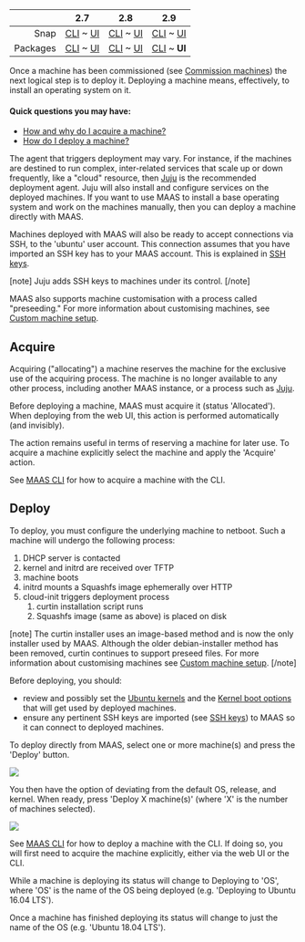 <!-- deb-2-7-cli
||2.7|2.8|2.9|
|-----:|:-----:|:-----:|:-----:|
|Snap|[CLI](/t/deploy-machines-snap-2-7-cli/2598) ~ [UI](/t/deploy-machines-snap-2-7-ui/2599)|[CLI](/t/deploy-machines-snap-2-8-cli/2600) ~ [UI](/t/deploy-machines-snap-2-8-ui/2601)|[CLI](/t/deploy-machines-snap-2-9-cli/2602) ~ [UI](/t/deploy-machines-snap-2-9-ui/2603)|
|Packages|**CLI** ~ [UI](/t/deploy-machines-deb-2-7-ui/2605)|[CLI](/t/deploy-machines-deb-2-8-cli/2606) ~ [UI](/t/deploy-machines-deb-2-8-ui/2607)|[CLI](/t/deploy-machines-deb-2-9-cli/2608) ~ [UI](/t/deploy-machines-deb-2-9-ui/2609)|
 deb-2-7-cli -->

<!-- deb-2-7-ui
||2.7|2.8|2.9|
|-----:|:-----:|:-----:|:-----:|
|Snap|[CLI](/t/deploy-machines-snap-2-7-cli/2598) ~ [UI](/t/deploy-machines-snap-2-7-ui/2599)|[CLI](/t/deploy-machines-snap-2-8-cli/2600) ~ [UI](/t/deploy-machines-snap-2-8-ui/2601)|[CLI](/t/deploy-machines-snap-2-9-cli/2602) ~ [UI](/t/deploy-machines-snap-2-9-ui/2603)|
|Packages|[CLI](/t/deploy-machines-deb-2-7-cli/2604) ~ **UI**|[CLI](/t/deploy-machines-deb-2-8-cli/2606) ~ [UI](/t/deploy-machines-deb-2-8-ui/2607)|[CLI](/t/deploy-machines-deb-2-9-cli/2608) ~ [UI](/t/deploy-machines-deb-2-9-ui/2609)|
 deb-2-7-ui -->

<!-- deb-2-8-cli
||2.7|2.8|2.9|
|-----:|:-----:|:-----:|:-----:|
|Snap|[CLI](/t/deploy-machines-snap-2-7-cli/2598) ~ [UI](/t/deploy-machines-snap-2-7-ui/2599)|[CLI](/t/deploy-machines-snap-2-8-cli/2600) ~ [UI](/t/deploy-machines-snap-2-8-ui/2601)|[CLI](/t/deploy-machines-snap-2-9-cli/2602) ~ [UI](/t/deploy-machines-snap-2-9-ui/2603)|
|Packages|[CLI](/t/deploy-machines-deb-2-7-cli/2604) ~ [UI](/t/deploy-machines-deb-2-7-ui/2605)||**CLI** ~ [UI](/t/deploy-machines-deb-2-8-ui/2607)|[CLI](/t/deploy-machines-deb-2-9-cli/2608) ~ [UI](/t/deploy-machines-deb-2-9-ui/2609)|
 deb-2-8-cli -->

<!-- deb-2-8-ui
||2.7|2.8|2.9|
|-----:|:-----:|:-----:|:-----:|
|Snap|[CLI](/t/deploy-machines-snap-2-7-cli/2598) ~ [UI](/t/deploy-machines-snap-2-7-ui/2599)|[CLI](/t/deploy-machines-snap-2-8-cli/2600) ~ [UI](/t/deploy-machines-snap-2-8-ui/2601)|[CLI](/t/deploy-machines-snap-2-9-cli/2602) ~ [UI](/t/deploy-machines-snap-2-9-ui/2603)|
|Packages|[CLI](/t/deploy-machines-deb-2-7-cli/2604) ~ [UI](/t/deploy-machines-deb-2-7-ui/2605)|[CLI](/t/deploy-machines-deb-2-8-cli/2606) ~ **UI**|[CLI](/t/deploy-machines-deb-2-9-cli/2608) ~ [UI](/t/deploy-machines-deb-2-9-ui/2609)|
 deb-2-8-ui -->

<!-- deb-2-9-cli
||2.7|2.8|2.9|
|-----:|:-----:|:-----:|:-----:|
|Snap|[CLI](/t/deploy-machines-snap-2-7-cli/2598) ~ [UI](/t/deploy-machines-snap-2-7-ui/2599)|[CLI](/t/deploy-machines-snap-2-8-cli/2600) ~ [UI](/t/deploy-machines-snap-2-8-ui/2601)|[CLI](/t/deploy-machines-snap-2-9-cli/2602) ~ [UI](/t/deploy-machines-snap-2-9-ui/2603)|
|Packages|[CLI](/t/deploy-machines-deb-2-7-cli/2604) ~ [UI](/t/deploy-machines-deb-2-7-ui/2605)|[CLI](/t/deploy-machines-deb-2-8-cli/2606) ~ [UI](/t/deploy-machines-deb-2-8-ui/2607)||**CLI** ~ [UI](/t/deploy-machines-deb-2-9-ui/2609)|
 deb-2-9-cli -->

||2.7|2.8|2.9|
|-----:|:-----:|:-----:|:-----:|
|Snap|[CLI](/t/deploy-machines-snap-2-7-cli/2598) ~ [UI](/t/deploy-machines-snap-2-7-ui/2599)|[CLI](/t/deploy-machines-snap-2-8-cli/2600) ~ [UI](/t/deploy-machines-snap-2-8-ui/2601)|[CLI](/t/deploy-machines-snap-2-9-cli/2602) ~ [UI](/t/deploy-machines-snap-2-9-ui/2603)|
|Packages|[CLI](/t/deploy-machines-deb-2-7-cli/2604) ~ [UI](/t/deploy-machines-deb-2-7-ui/2605)|[CLI](/t/deploy-machines-deb-2-8-cli/2606) ~ [UI](/t/deploy-machines-deb-2-8-ui/2607)|[CLI](/t/deploy-machines-deb-2-9-cli/2608) ~ **UI**|

<!-- snap-2-7-cli
||2.7|2.8|2.9|
|-----:|:-----:|:-----:|:-----:|
|Snap|**CLI** ~ [UI](/t/deploy-machines-snap-2-7-ui/2599)|[CLI](/t/deploy-machines-snap-2-8-cli/2600) ~ [UI](/t/deploy-machines-snap-2-8-ui/2601)|[CLI](/t/deploy-machines-snap-2-9-cli/2602) ~ [UI](/t/deploy-machines-snap-2-9-ui/2603)|
|Packages|[CLI](/t/deploy-machines-deb-2-7-cli/2604) ~ [UI](/t/deploy-machines-deb-2-7-ui/2605)|[CLI](/t/deploy-machines-deb-2-8-cli/2606) ~ [UI](/t/deploy-machines-deb-2-8-ui/2607)|[CLI](/t/deploy-machines-deb-2-9-cli/2608) ~ [UI](/t/deploy-machines-deb-2-9-ui/2609)|
 snap-2-7-cli -->

<!-- snap-2-7-ui
||2.7|2.8|2.9|
|-----:|:-----:|:-----:|:-----:|
|Snap|[CLI](/t/deploy-machines-snap-2-7-cli/2598) ~ **UI**|[CLI](/t/deploy-machines-snap-2-8-cli/2600) ~ [UI](/t/deploy-machines-snap-2-8-ui/2601)|[CLI](/t/deploy-machines-snap-2-9-cli/2602) ~ [UI](/t/deploy-machines-snap-2-9-ui/2603)|
|Packages|[CLI](/t/deploy-machines-deb-2-7-cli/2604) ~ [UI](/t/deploy-machines-deb-2-7-ui/2605)|[CLI](/t/deploy-machines-deb-2-8-cli/2606) ~ [UI](/t/deploy-machines-deb-2-8-ui/2607)|[CLI](/t/deploy-machines-deb-2-9-cli/2608) ~ [UI](/t/deploy-machines-deb-2-9-ui/2609)|
 snap-2-7-ui -->

<!-- snap-2-8-cli
||2.7|2.8|2.9|
|-----:|:-----:|:-----:|:-----:|
|Snap|[CLI](/t/deploy-machines-snap-2-7-cli/2598) ~ [UI](/t/deploy-machines-snap-2-7-ui/2599)||**CLI** ~ [UI](/t/deploy-machines-snap-2-8-ui/2601)|[CLI](/t/deploy-machines-snap-2-9-cli/2602) ~ [UI](/t/deploy-machines-snap-2-9-ui/2603)|
|Packages|[CLI](/t/deploy-machines-deb-2-7-cli/2604) ~ [UI](/t/deploy-machines-deb-2-7-ui/2605)|[CLI](/t/deploy-machines-deb-2-8-cli/2606) ~ [UI](/t/deploy-machines-deb-2-8-ui/2607)|[CLI](/t/deploy-machines-deb-2-9-cli/2608) ~ [UI](/t/deploy-machines-deb-2-9-ui/2609)|
 snap-2-8-cli -->

<!-- snap-2-8-ui
||2.7|2.8|2.9|
|-----:|:-----:|:-----:|:-----:|
|Snap|[CLI](/t/deploy-machines-snap-2-7-cli/2598) ~ [UI](/t/deploy-machines-snap-2-7-ui/2599)|[CLI](/t/deploy-machines-snap-2-8-cli/2600) ~ **UI**|[CLI](/t/deploy-machines-snap-2-9-cli/2602) ~ [UI](/t/deploy-machines-snap-2-9-ui/2603)|
|Packages|[CLI](/t/deploy-machines-deb-2-7-cli/2604) ~ [UI](/t/deploy-machines-deb-2-7-ui/2605)|[CLI](/t/deploy-machines-deb-2-8-cli/2606) ~ [UI](/t/deploy-machines-deb-2-8-ui/2607)|[CLI](/t/deploy-machines-deb-2-9-cli/2608) ~ [UI](/t/deploy-machines-deb-2-9-ui/2609)|
 snap-2-8-ui -->

<!-- snap-2-9-cli
||2.7|2.8|2.9|
|-----:|:-----:|:-----:|:-----:|
|Snap|[CLI](/t/deploy-machines-snap-2-7-cli/2598) ~ [UI](/t/deploy-machines-snap-2-7-ui/2599)|[CLI](/t/deploy-machines-snap-2-8-cli/2600) ~ [UI](/t/deploy-machines-snap-2-8-ui/2601)||**CLI** ~ [UI](/t/deploy-machines-snap-2-9-ui/2603)|
|Packages|[CLI](/t/deploy-machines-deb-2-7-cli/2604) ~ [UI](/t/deploy-machines-deb-2-7-ui/2605)|[CLI](/t/deploy-machines-deb-2-8-cli/2606) ~ [UI](/t/deploy-machines-deb-2-8-ui/2607)|[CLI](/t/deploy-machines-deb-2-9-cli/2608) ~ [UI](/t/deploy-machines-deb-2-9-ui/2609)|
 snap-2-9-cli -->

<!-- snap-2-9-ui
||2.7|2.8|2.9|
|-----:|:-----:|:-----:|:-----:|
|Snap|[CLI](/t/deploy-machines-snap-2-7-cli/2598) ~ [UI](/t/deploy-machines-snap-2-7-ui/2599)|[CLI](/t/deploy-machines-snap-2-8-cli/2600) ~ [UI](/t/deploy-machines-snap-2-8-ui/2601)|[CLI](/t/deploy-machines-snap-2-9-cli/2602) ~ **UI**|
|Packages|[CLI](/t/deploy-machines-deb-2-7-cli/2604) ~ [UI](/t/deploy-machines-deb-2-7-ui/2605)|[CLI](/t/deploy-machines-deb-2-8-cli/2606) ~ [UI](/t/deploy-machines-deb-2-8-ui/2607)|[CLI](/t/deploy-machines-deb-2-9-cli/2608) ~ [UI](/t/deploy-machines-deb-2-9-ui/2609)|
 snap-2-9-ui -->

Once a machine has been commissioned (see [Commission machines](/t/commission-machines/822)) the next logical step is to deploy it. Deploying a machine means, effectively, to install an operating system on it.

#### Quick questions you may have:

* [How and why do I acquire a machine?](/t/deploy-machines/825#heading--acquire)
* [How do I deploy a machine?](/t/deploy-machines/825#heading--deploy)

The agent that triggers deployment may vary. For instance, if the machines are destined to run complex, inter-related services that scale up or down frequently, like a "cloud" resource, then [Juju](https://jujucharms.com/docs/stable/about-juju) is the recommended deployment agent. Juju will also install and configure services on the deployed machines. If you want to use MAAS to install a base operating system and work on the machines manually, then you can deploy a machine directly with MAAS.

Machines deployed with MAAS will also be ready to accept connections via SSH, to the 'ubuntu' user account.  This connection assumes that you have imported an SSH key has to your MAAS account. This is explained in [SSH keys](/t/user-accounts/790#heading--ssh-keys).

[note]
Juju adds SSH keys to machines under its control.
[/note]

MAAS also supports machine customisation with a process called "preseeding." For more information about customising machines, see [Custom machine setup](/t/custom-machine-setup/824).

<h2 id="heading--acquire">Acquire</h2>

Acquiring ("allocating") a machine reserves the machine for the exclusive use of the acquiring process. The machine is no longer available to any other process, including another MAAS instance, or a process such as [Juju](https://jujucharms.com/docs/stable/about-juju).

Before deploying a machine, MAAS must acquire it (status 'Allocated'). When deploying from the web UI, this action is performed automatically (and invisibly).

The action remains useful in terms of reserving a machine for later use. To acquire a machine explicitly select the machine and apply the 'Acquire' action.

See [MAAS CLI](/t/common-cli-tasks/794#heading--acquire-a-node) for how to acquire a machine with the CLI.

<h2 id="heading--deploy">Deploy</h2>

To deploy, you must configure the underlying machine to netboot.  Such a machine will undergo the following process:

1.  DHCP server is contacted
2.  kernel and initrd are received over TFTP
3.  machine boots
4.  initrd mounts a Squashfs image ephemerally over HTTP
5.  cloud-init triggers deployment process
    1.  curtin installation script runs
    2.  Squashfs image (same as above) is placed on disk

[note]
The curtin installer uses an image-based method and is now the only installer used by MAAS. Although the older debian-installer method has been removed, curtin continues to support preseed files. For more information about customising machines see [Custom machine setup](/t/custom-machine-setup/824).
[/note]

Before deploying, you should:

-   review and possibly set the [Ubuntu kernels](/t/ubuntu-kernels/828) and the [Kernel boot options](/t/kernel-boot-options/827) that will get used by deployed machines.
-   ensure any pertinent SSH keys are imported (see [SSH keys](/t/user-accounts/790#heading--ssh-keys)) to MAAS so it can connect to deployed machines.

To deploy directly from MAAS, select one or more machine(s) and press the 'Deploy' button.

<a href="https://assets.ubuntu.com/v1/56958753-nodes-deploy__2.4_deploy.png" target = "_blank"><img src="https://assets.ubuntu.com/v1/56958753-nodes-deploy__2.4_deploy.png"></a>

You then have the option of deviating from the default OS, release, and kernel. When ready, press 'Deploy X machine(s)' (where 'X' is the number of machines selected).

<a href="https://assets.ubuntu.com/v1/d65b9884-nodes-deploy__2.6-deploy-confirm.png" target = "_blank"><img src="https://assets.ubuntu.com/v1/d65b9884-nodes-deploy__2.6-deploy-confirm.png"></a>

See [MAAS CLI](/t/common-cli-tasks/794#heading--deploy-a-node) for how to deploy a machine with the CLI. If doing so, you will first need to acquire the machine explicitly, either via the web UI or the CLI.

While a machine is deploying its status will change to Deploying to 'OS', where 'OS' is the name of the OS being deployed (e.g. 'Deploying to Ubuntu 16.04 LTS').

Once a machine has finished deploying its status will change to just the name of the OS (e.g. 'Ubuntu 18.04 LTS').

<!-- LINKS -->